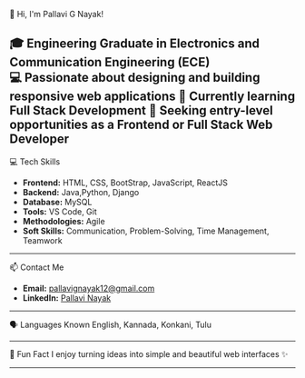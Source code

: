  👋 Hi, I'm Pallavi G Nayak!
 
🎓 Engineering Graduate in Electronics and Communication Engineering (ECE)  
💻 Passionate about designing and building responsive web applications 
🌱 Currently learning Full Stack Development 
🚀 Seeking entry-level opportunities as a Frontend or Full Stack Web Developer  
---

 💻 Tech Skills
- **Frontend:** HTML, CSS, BootStrap, JavaScript, ReactJS
- **Backend:** Java,Python, Django 
- **Database:** MySQL  
- **Tools:** VS Code, Git
- **Methodologies:** Agile
- **Soft Skills:** Communication, Problem-Solving, Time Management, Teamwork

---


 📫 Contact Me
- **Email:** pallavignayak12@gmail.com  
- **LinkedIn:** [Pallavi Nayak](https://www.linkedin.com/in/pallavi-n-1a4785353)

---

 🗣️ Languages Known
English, Kannada, Konkani, Tulu

---

 🌟 Fun Fact
I enjoy turning ideas into simple and beautiful web interfaces ✨

---
